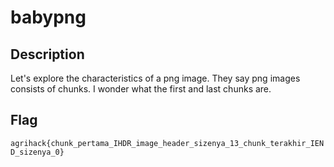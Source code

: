 # babypng

## Description
Let's explore the characteristics of a png image. They say png images consists of chunks. I wonder what the first and last chunks are.

## Flag
`agrihack{chunk_pertama_IHDR_image_header_sizenya_13_chunk_terakhir_IEND_sizenya_0}`
